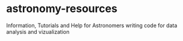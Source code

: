 astronomy-resources
===================

Information, Tutorials and Help for Astronomers writing code for data analysis and vizualization
